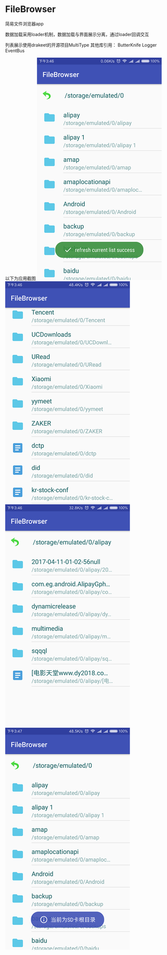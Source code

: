 # FileBrowser
简易文件浏览器app

数据加载采用loader机制，数据加载与界面展示分离，通过loader回调交互

列表展示使用drakeet的开源项目MultiType
其他库引用：
ButterKnife
Logger
EventBus

以下为应用截图
![image](https://github.com/WeiMei-Tian/FileBrowser/blob/master/img/main.png)
![image](https://github.com/WeiMei-Tian/FileBrowser/blob/master/img/end.png)
![image](https://github.com/WeiMei-Tian/FileBrowser/blob/master/img/inner.png)
![image](https://github.com/WeiMei-Tian/FileBrowser/blob/master/img/toast.png)
